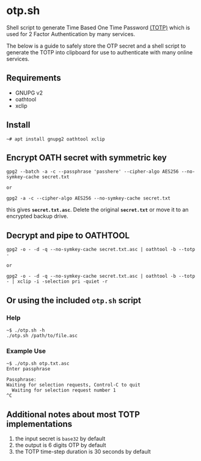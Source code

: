 # otp.sh
Shell script to generate Time Based One Time Password [(TOTP)](https://en.wikipedia.org/wiki/Time-based_One-time_Password_algorithm) which is used for 2 Factor Authentication by many services.

The below is a guide to safely store the OTP secret and a shell script to generate the TOTP into clipboard for use to authenticate with many online services.

## Requirements
- GNUPG v2
- oathtool
- xclip

## Install
```shell
~# apt install gnupg2 oathtool xclip
```

## Encrypt OATH secret with symmetric key
```shell
gpg2 --batch -a -c --passphrase 'passhere' --cipher-algo AES256 --no-symkey-cache secret.txt

or

gpg2 -a -c --cipher-algo AES256 --no-symkey-cache secret.txt
```
  
this gives **`secret.txt.asc`**.  Delete the original **`secret.txt`** or move it to an encrypted backup drive.

## Decrypt and pipe to OATHTOOL
```shell
gpg2 -o - -d -q --no-symkey-cache secret.txt.asc | oathtool -b --totp -

or

gpg2 -o - -d -q --no-symkey-cache secret.txt.asc | oathtool -b --totp - | xclip -i -selection pri -quiet -r 
``` 
  
## Or using the included **`otp.sh`** script
### Help
```shell
~$ ./otp.sh -h
./otp.sh /path/to/file.asc
```

### Example Use
```shell
~$ ./otp.sh otp.txt.asc 
Enter passphrase

Passphrase: 
Waiting for selection requests, Control-C to quit
  Waiting for selection request number 1
^C
```

## Additional notes about most TOTP implementations
1. the input secret is `base32` by default
2. the output is 6 digits OTP by default
3. the TOTP time-step duration is 30 seconds by default
